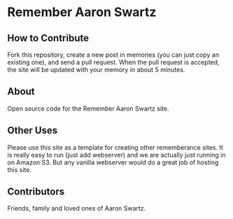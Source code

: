# Remember Aaron Swartz

## How to Contribute

Fork this repository, create a new post in memories (you can just copy an existing one), and send a pull request. When the pull request is accepted, the site will be updated with your memory in about 5 minutes.

## About

Open source code for the Remember Aaron Swartz site.

## Other Uses

Please use this site as a template for creating other rememberance sites. It is really easy to run (just add webserver) and we are actually just running in on Amazon S3. But any vanilla webserver would do a great job of hosting this site.

## Contributors

Friends, family and loved ones of Aaron Swartz.
